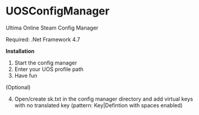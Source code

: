 # UOSConfigManager
Ultima Online Steam Config Manager

Required: .Net Framework 4.7

**Installation**
1. Start the config manager
2. Enter your UOS profile path
3. Have fun

(Optional)

4. Open/create sk.txt in the config manager directory and add virtual keys with no translated key (pattern: Key|Defintion with spaces enabled)
